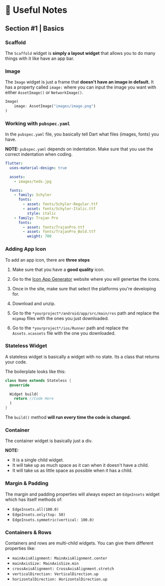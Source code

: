 # 🦟 Useful Notes

## Section #1 | Basics

### **Scaffold**

The `Scaffold` widget is **simply a layout widget** that allows you to do many things with it like have an app bar.

### **Image**

The `Image` widget is just a frame that **doesn't have an image in default.** It has a property called `image:` where you can input the image you want with either `AssetImage()` or `NetworkImage()`.

```dart
Image(
    image: AssetImage("images/image.png")
)
```

### **Working with `pubspec.yaml`**

In the `pubspec.yaml` file, you basically tell Dart what files (images, fonts) you have.

**NOTE:** `pubspec.yaml` depends on indentation. Make sure that you use the correct indentation when coding.

```yaml
flutter:
  uses-material-design: true

  assets:
    - images/tedx.jpg

  fonts:
    - family: Schyler
      fonts:
        - asset: fonts/Schyler-Regular.ttf
        - asset: fonts/Schyler-Italic.ttf
          style: italic
    - family: Trajan Pro
      fonts:
        - asset: fonts/TrajanPro.ttf
        - asset: fonts/TrajanPro_Bold.ttf
          weight: 700
```

### **Adding App Icon**

To add an app icon, there are **three steps**

1.  Make sure that you have a **good quality** icon.

2.  Go to the [Icon App Generator](https://appicon.co/) website where you will genertae the icons.

3.  Once in the site, make sure that select the platforms you're developing for.

4.  Download and unzip.

5.  Go to the `*yourproject*/android/app/src/main/res` path and replace the `mipmap` files with the ones you just downloaded.

6.  Go to the `*yourproject*/ios/Runner` path and replace the `Assets.xcassets` file with the one you downloaded.

### **Stateless Widget**

A stateless widget is basically a widget with no state. Its a class that returns your code.

The boilerplate looks like this:

```dart
class Name extends Stateless {
  @override

  Widget build(
    return //Code Here
  )
}
```

The `build()` method **will run every time the code is changed.**

### **Container**

The container widget is basically just a div.

**NOTE:**

- It is a single child widget.
- It will take up as much space as it can when it doesn't have a child.
- It will take us as little space as possible when it has a child.

### **Margin & Padding**

The margin and padding properties will always expect an `EdgeInsets` widget which has itself methods of:

- `EdgeInsets.all(100.0)`
- `EdgeInsets.only(top: 50)`
- `EdgeInsets.symmetric(vertical: 100.0)`

### **Containers & Rows**

Containers and rows are multi-child widgets. You can give them different properties like:

- `mainAxisAlignment: MainAxisAlignment.center`
- `mainAxisSize: MainAxisSize.min`
- `crossAxisAlignment: CrossAxisAlignment.stretch`
- `verticalDirection: VerticalDirection.up`
- `horizontalDirection: HorizontalDirection.up`
